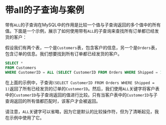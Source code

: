 # 带all的子查询与案例

带有`ALL`的子查询在MySQL中的作用是比较一个值与子查询返回的多个值中的所有值。下面是一个示例，展示了如何使用带有`ALL`的子查询来查找所有订单都已经发货的客户：

假设我们有两个表，一个是`Customers`表，包含客户的信息，另一个是`Orders`表，包含订单的信息。我们想要找到所有订单都已经发货的客户。

```sql
SELECT *
FROM Customers
WHERE CustomerID = ALL (SELECT CustomerID FROM Orders WHERE Shipped = 1);
```

在上面的示例中，子查询`(SELECT CustomerID FROM Orders WHERE Shipped = 1)`返回了所有已经发货的订单的`CustomerID`。然后，我们使用`ALL`关键字将客户表中的`CustomerID`与子查询返回的值进行比较。只有当客户表中的`CustomerID`与子查询返回的所有值都匹配时，该客户才会被返回。

请注意，`ALL`关键字可以省略，因为它是默认的比较操作符，但为了清晰起见，我在示例中使用了它。
